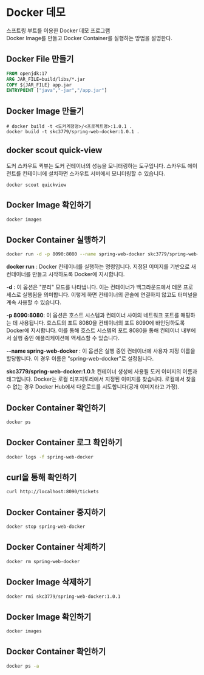 # Docker 데모

스프트링 부트를 이용한 Docker 데모 프로그램  
Docker Image를 만들고 Docker Container를 실행하는 방법을 설명한다.


## Docker File 만들기

```dockerfile
FROM openjdk:17
ARG JAR_FILE=build/libs/*.jar
COPY ${JAR_FILE} app.jar
ENTRYPOINT ["java","-jar","/app.jar"]
```

## Docker Image 만들기

```shell 
# docker build -t <도커계정명>/<프로젝트명>:1.0.1 .
docker build -t skc3779/spring-web-docker:1.0.1 .
```

## docker scout quick-view

도커 스카우트 퀵뷰는 도커 컨테이너의 성능을 모니터링하는 도구입니다. 스카우트 에이전트를 컨테이너에 설치하면 스카우트 서버에서 모니터링할 수 있습니다.

```shell
docker scout quickview
```


## Docker Image 확인하기

```bash
docker images
```

## Docker Container 실행하기

```bash
docker run -d -p 8090:8080 --name spring-web-docker skc3779/spring-web-docker:1.0.1
```

**docker run** : Docker 컨테이너를 실행하는 명령입니다. 
지정된 이미지를 기반으로 새 컨테이너를 만들고 시작하도록 Docker에 지시합니다.  

**-d** : 이 옵션은 "분리" 모드를 나타냅니다. 이는 컨테이너가 백그라운드에서 데몬 프로세스로 실행됨을 의미합니다. 
이렇게 하면 컨테이너의 콘솔에 연결하지 않고도 터미널을 계속 사용할 수 있습니다.  

**-p 8090:8080**: 이 옵션은 호스트 시스템과 컨테이너 사이의 네트워크 포트를 매핑하는 데 사용됩니다. 
호스트의 포트 8080을 컨테이너의 포트 8090에 바인딩하도록 Docker에 지시합니다. 
이를 통해 호스트 시스템의 포트 8080을 통해 컨테이너 내부에서 실행 중인 애플리케이션에 액세스할 수 있습니다.  

**--name spring-web-docker** : 이 옵션은 실행 중인 컨테이너에 사용자 지정 이름을 할당합니다. 
이 경우 이름은 "spring-web-docker"로 설정됩니다.  

**skc3779/spring-web-docker:1.0.1**: 컨테이너 생성에 사용될 도커 이미지의 이름과 태그입니다. 
Docker는 로컬 리포지토리에서 지정된 이미지를 찾습니다. 로컬에서 찾을 수 없는 경우 Docker Hub에서 다운로드를 시도합니다(공개 이미지라고 가정).  

## Docker Container 확인하기

```bash
docker ps
```

## Docker Container 로그 확인하기

```bash
docker logs -f spring-web-docker
```

## curl을 통해 확인하기
    
```bash
curl http://localhost:8090/tickets
```

## Docker Container 중지하기

```bash
docker stop spring-web-docker
```

## Docker Container 삭제하기

```bash
docker rm spring-web-docker
```

## Docker Image 삭제하기

```bash
docker rmi skc3779/spring-web-docker:1.0.1
```

## Docker Image 확인하기

```bash
docker images
```

## Docker Container 확인하기

```bash
docker ps -a
```
